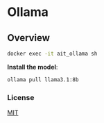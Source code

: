 # Ollama

## Overview

```bash
docker exec -it ait_ollama sh
```

**Install the model**:

```bash
ollama pull llama3.1:8b
```

### License

[MIT](../../LICENSE)
